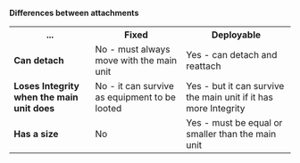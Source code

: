 **Differences between attachments**


<table>
  <tr>
    <th>...</th>
    <th>Fixed</th>
    <th>Deployable</th>
      </tr>
  <tr>
    <td style="font-weight: bold;";>Can detach</td>
    <td>No - must always move with the main unit</td>
    <td>Yes - can detach and reattach</td>
      </tr>
  <tr>
    <td style="font-weight: bold;";>Loses Integrity when the main unit does</td>
    <td>No - it can survive as equipment to be looted</td>
    <td>Yes - but it can survive the main unit if it has more Integrity</td>
      </tr>
  <tr>
    <td style="font-weight: bold;";>Has a size</td>
    <td>No</td>
    <td>Yes - must be equal or smaller than the main unit</td>
      </tr>
</table>